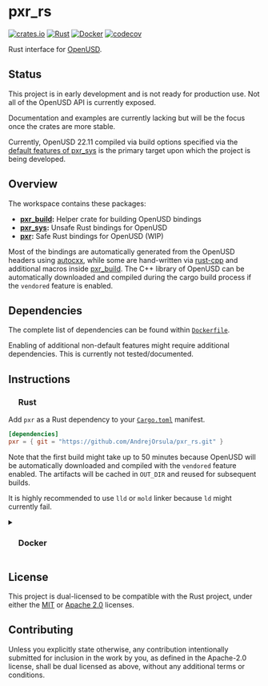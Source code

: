 # pxr_rs

<p align="left">
  <a href="https://crates.io/crates/pxr">                                        <img alt="crates.io" src="https://img.shields.io/crates/v/pxr.svg"></a>
  <a href="https://github.com/AndrejOrsula/pxr_rs/actions/workflows/rust.yml">   <img alt="Rust"      src="https://github.com/AndrejOrsula/pxr_rs/actions/workflows/rust.yml/badge.svg"></a>
  <a href="https://github.com/AndrejOrsula/pxr_rs/actions/workflows/docker.yml"> <img alt="Docker"    src="https://github.com/AndrejOrsula/pxr_rs/actions/workflows/docker.yml/badge.svg"></a>
  <a href="https://codecov.io/gh/AndrejOrsula/pxr_rs">                           <img alt="codecov"   src="https://codecov.io/gh/AndrejOrsula/pxr_rs/branch/main/graph/badge.svg"></a>
</p>

Rust interface for [OpenUSD](https://openusd.org).

## Status

This project is in early development and is not ready for production use. Not all of the OpenUSD API is currently exposed.

Documentation and examples are currently lacking but will be the focus once the crates are more stable.

Currently, OpenUSD 22.11 compiled via build options specified via the [default features of pxr_sys](pxr_sys/Cargo.toml) is the primary target upon which the project is being developed.

## Overview

The workspace contains these packages:

- **[pxr_build](pxr_build):** Helper crate for building OpenUSD bindings
- **[pxr_sys](pxr_sys):** Unsafe Rust bindings for OpenUSD
- **[pxr](pxr):** Safe Rust bindings for OpenUSD (WIP)

Most of the bindings are automatically generated from the OpenUSD headers using [autocxx](https://github.com/google/autocxx), while some are hand-written via [rust-cpp](https://github.com/mystor/rust-cpp) and additional macros inside [pxr_build](pxr_build). The C++ library of OpenUSD can be automatically downloaded and compiled during the cargo build process if the `vendored` feature is enabled.

## Dependencies

The complete list of dependencies can be found within [`Dockerfile`](Dockerfile).

Enabling of additional non-default features might require additional dependencies. This is currently not tested/documented.

## Instructions

### <a href="#-rust"><img src="https://rustacean.net/assets/rustacean-flat-noshadow.svg" width="16" height="16"></a> Rust

Add `pxr` as a Rust dependency to your [`Cargo.toml`](https://doc.rust-lang.org/cargo/reference/manifest.html) manifest.

<!-- TODO[doc]: Update Cargo.toml dependency once the package can be reliably used from https://crates.io -->

```toml
[dependencies]
pxr = { git = "https://github.com/AndrejOrsula/pxr_rs.git" }
```

Note that the first build might take up to 50 minutes because OpenUSD will be automatically downloaded and compiled with the `vendored` feature enabled. The artifacts will be cached in `OUT_DIR` and reused for subsequent builds.

It is highly recommended to use `lld` or `mold` linker because `ld` might currently fail.

<details>
<summary><h3><a href="#-docker"><img src="https://www.svgrepo.com/show/448221/docker.svg" width="16" height="16"></a> Docker</h3></summary>

> To install [Docker](https://docs.docker.com/get-docker) on your system, you can run [`.docker/host/install_docker.bash`](.docker/host/install_docker.bash) to configure Docker with NVIDIA GPU support.
>
> ```bash
> .docker/host/install_docker.bash
> ```

#### Build Image

To build a new Docker image from [`Dockerfile`](Dockerfile), you can run [`.docker/build.bash`](.docker/build.bash) as shown below.

```bash
.docker/build.bash ${TAG:-latest} ${BUILD_ARGS}
```

#### Run Container

To run the Docker container, you can use [`.docker/run.bash`](.docker/run.bash) as shown below.

```bash
.docker/run.bash ${TAG:-latest} ${CMD}
```

#### Run Dev Container

To run the Docker container in a development mode (source code mounted as a volume), you can use [`.docker/dev.bash`](.docker/dev.bash) as shown below.

```bash
.docker/dev.bash ${TAG:-latest} ${CMD}
```

As an alternative, VS Code users familiar with [Dev Containers](https://code.visualstudio.com/docs/devcontainers/containers) can modify the included [`.devcontainer/devcontainer.json`](.devcontainer/devcontainer.json) to their needs. For convenience, [`.devcontainer/open.bash`](.devcontainer/open.bash) script is available to open this repository as a Dev Container in VS Code.

```bash
.devcontainer/open.bash
```

#### Join Container

To join a running Docker container from another terminal, you can use [`.docker/join.bash`](.docker/join.bash) as shown below.

```bash
.docker/join.bash ${CMD:-bash}
```

</details>

## License

This project is dual-licensed to be compatible with the Rust project, under either the [MIT](LICENSE-MIT) or [Apache 2.0](LICENSE-APACHE) licenses.

## Contributing

Unless you explicitly state otherwise, any contribution intentionally submitted for inclusion in the work by you, as defined in the Apache-2.0 license, shall be dual licensed as above, without any additional terms or conditions.
